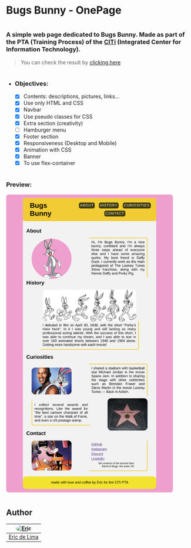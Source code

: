 #  Bugs Bunny - OnePage

#
### A simple web page dedicated to Bugs Bunny. Made as part of the PTA (Training Process) of the [CITi](https://citi.org.br/) (Integrated Center for Information Technology).

>  You can check the result by [clicking here](https://ericxlima.github.io/bugs-bunny-onepage/)

#
- ### Objectives:

    - [x] Contents: descriptions, pictures, links...
    - [x] Use only HTML and CSS
    - [x] Navbar
    - [x] Use pseudo classes for CSS
    - [x] Extra section (creativity)
    - [ ] Hamburger menu
    - [x] Footer section
    - [x] Responsiveness (Desktop and Mobile)
    - [x] Animation with CSS
    - [x] Banner
    - [x] To use flex-container

#
### Preview:

<img src="assets/docs/screenshot.png" alt="preview screen capture image" width="90%;" style="border-radius: 7px;">


#
## Author
| <a href="https://github.com/ericxlima"><img style="border-radius: 50%;" src="https://avatars.githubusercontent.com/u/58092119?v=4" width="100px;" alt="Eric"/></a> |
| :----: |
| [Eric de Lima](https://github.com/ericxlima) |
